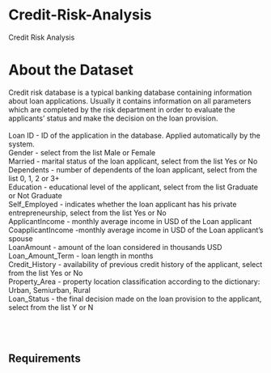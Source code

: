 # Credit-Risk-Analysis
Credit Risk Analysis 




# About the Dataset

Credit risk database is a typical banking database containing information about loan applications. Usually it contains information on all parameters which are completed by the risk department in order to evaluate the applicants’ status and make the decision on the loan provision. 
<br>
<br>
Loan ID - ID of the application in the database. Applied automatically by the system.
<br>
Gender - select from the list Male or Female
<br>
Married - marital status of the loan applicant, select from the list Yes or No
<br>
Dependents - number of dependents of the loan applicant, select from the list 0, 1, 2 or 3+
<br>
Education - educational level of the applicant, select from the list Graduate or Not Graduate
<br>
Self_Employed - indicates whether the loan applicant has his private entrepreneurship, select from the list Yes or No
<br>
ApplicantIncome - monthly average income in USD of the Loan applicant
<br>
CoapplicantIncome -monthly average income in USD of the Loan applicant’s spouse
<br>
LoanAmount - amount of the loan considered in thousands USD
<br>
Loan_Amount_Term - loan length in months
<br>
Credit_History - availability of previous credit history of the applicant, select from the list Yes or No
<br>
Property_Area - property location classification according to the dictionary: Urban, Semiurban, Rural
<br>
Loan_Status - the final decision made on the loan provision to the applicant, select from the list Y or N
<br>
<br>
<br>
<br>
<h2>Requirements</h2>
